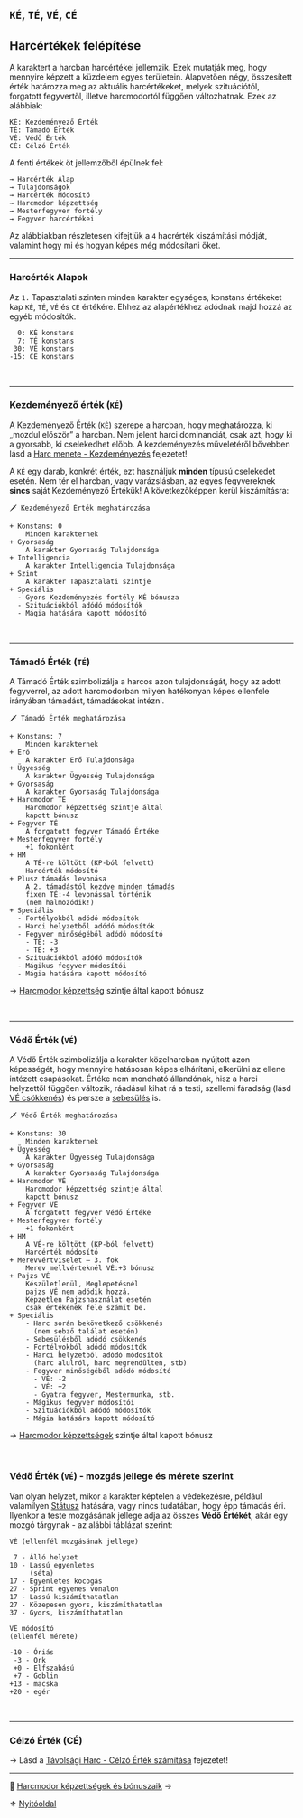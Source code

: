 ## `KÉ`, `TÉ`, `VÉ`, `CÉ`

## Harcértékek felépítése

A karaktert a harcban harcértékei jellemzik. Ezek mutatják meg, hogy mennyire képzett a küzdelem egyes területein. Alapvetően négy, összesített érték határozza meg az aktuális harcértékeket, melyek szituációtól, forgatott fegyvertől, illetve harcmodortól függően változhatnak. Ezek az alábbiak:

```
KÉ: Kezdeményező Érték
TÉ: Támadó Érték
VÉ: Védő Érték
CÉ: Célzó Érték
```

A fenti értékek öt jellemzőből épülnek fel:

```
→ Harcérték Alap
→ Tulajdonságok
→ Harcérték Módosító
→ Harcmodor képzettség
→ Mesterfegyver fortély
→ Fegyver harcértékei
```

Az alábbiakban részletesen kifejtjük a `4` hacrérték kiszámítási módját, valamint hogy mi és hogyan képes még módosítani őket.

---
### Harcérték Alapok

Az `1.` Tapasztalati szinten minden karakter egységes, konstans értékeket kap `KÉ`, `TÉ`, `VÉ` és `CÉ` értékére. Ehhez az alapértékhez adódnak majd hozzá az egyéb módosítók.

```
  0: KÉ konstans
  7: TÉ konstans
 30: VÉ konstans
-15: CÉ konstans
```

<br />

---
### Kezdeményező érték (`KÉ`)

A Kezdeményező Érték (`KÉ`) szerepe a harcban, hogy meghatározza, ki „mozdul először” a harcban. Nem jelent harci dominanciát, csak azt, hogy ki a gyorsabb, ki cselekedhet előbb. A kezdeményezés műveletéről bővebben lásd a [Harc menete - Kezdeményezés](064_02_01_kezdemenyezes.md) fejezetet!

A `KÉ` egy darab, konkrét érték, ezt használjuk **minden** típusú cselekedet esetén. Nem tér el harcban, vagy varázslásban, az egyes fegyvereknek **sincs** saját Kezdeményező Értékük! A következőképpen kerül kiszámításra:

```
🗡️ Kezdeményező Érték meghatározása

+ Konstans: 0
    Minden karakternek
+ Gyorsaság
    A karakter Gyorsaság Tulajdonsága
+ Intelligencia
    A karakter Intelligencia Tulajdonsága
+ Szint
    A karakter Tapasztalati szintje
+ Speciális
  - Gyors Kezdeményezés fortély KÉ bónusza
  - Szituációkból adódó módosítók
  - Mágia hatására kapott módosító
```

<br />

---
### Támadó Érték (`TÉ`)

A Támadó Érték szimbolizálja a harcos azon tulajdonságát, hogy az adott fegyverrel, az adott harcmodorban milyen hatékonyan képes ellenfele irányában támadást, támadásokat intézni.

```
🗡️ Támadó Érték meghatározása

+ Konstans: 7
    Minden karakternek
+ Erő
    A karakter Erő Tulajdonsága
+ Ügyesség
    A karakter Ügyesség Tulajdonsága
+ Gyorsaság
    A karakter Gyorsaság Tulajdonsága
+ Harcmodor TÉ  
    Harcmodor képzettség szintje által
    kapott bónusz
+ Fegyver TÉ
    A forgatott fegyver Támadó Értéke
+ Mesterfegyver fortély
    +1 fokonként
+ HM
    A TÉ-re költött (KP-ból felvett)
    Harcérték módosító
+ Plusz támadás levonása
    A 2. támadástól kezdve minden támadás
    fixen TÉ:-4 levonással történik
    (nem halmozódik!)
+ Speciális
  - Fortélyokból adódó módosítók
  - Harci helyzetből adódó módosítók
  - Fegyver minőségéből adódó módosító
    - TÉ: -3
    - TÉ: +3
  - Szituációkból adódó módosítók
  - Mágikus fegyver módosítói  
  - Mágia hatására kapott módosító
```

→ [Harcmodor képzettség](062_02_harcmodor_kepzettsegek_es_bonuszaik.md) szintje által kapott bónusz

<br />

---
### Védő Érték (`VÉ`)

A Védő Érték szimbolizálja a karakter közelharcban nyújtott azon képességét, hogy mennyire hatásosan képes elhárítani, elkerülni az ellene intézett csapásokat. Értéke nem mondható állandónak, hisz a harci helyzettől függően változik, ráadásul kihat rá a testi, szellemi fáradság (lásd [VÉ csökkenés](064_02_03_vedo_ertek_csokkentese.md)) és persze a [sebesülés](061_03_sebesules.md) is.

```
🗡️ Védő Érték meghatározása

+ Konstans: 30
    Minden karakternek
+ Ügyesség
    A karakter Ügyesség Tulajdonsága
+ Gyorsaság
    A karakter Gyorsaság Tulajdonsága
+ Harcmodor VÉ
    Harcmodor képzettség szintje által
    kapott bónusz
+ Fegyver VÉ
    A forgatott fegyver Védő Értéke
+ Mesterfegyver fortély
    +1 fokonként
+ HM
    A VÉ-re költött (KP-ból felvett)
    Harcérték módosító
+ Merevvértviselet – 3. fok
    Merev mellvérteknél VÉ:+3 bónusz
+ Pajzs VÉ
    Készületlenül, Meglepetésnél
    pajzs VÉ nem adódik hozzá.
    Képzetlen Pajzshasználat esetén
    csak értékének fele számít be.
+ Speciális
    - Harc során bekövetkező csökkenés
      (nem sebző találat esetén)
    - Sebesülésből adódó csökkenés
    - Fortélyokból adódó módosítók
    - Harci helyzetből adódó módosítók
      (harc alulról, harc megrendülten, stb)
    - Fegyver minőségéből adódó módosító
      - VÉ: -2
      - VÉ: +2
      - Gyatra fegyver, Mestermunka, stb.
    - Mágikus fegyver módosítói
    - Szituációkból adódó módosítók
    - Mágia hatására kapott módosító
```

→ [Harcmodor képzettségek](062_02_harcmodor_kepzettsegek_es_bonuszaik.md) szintje által kapott bónusz

<br />

### Védő Érték (`VÉ`) - mozgás jellege és mérete szerint

Van olyan helyzet, mikor a karakter képtelen a védekezésre, például valamilyen [Státusz](082_statuszok.md) hatására, vagy nincs tudatában, hogy épp támadás éri. Ilyenkor a teste mozgásának jellege adja az összes **Védő Értékét**, akár egy mozgó tárgynak - az alábbi táblázat szerint:

```
VÉ (ellenfél mozgásának jellege)

 7 - Álló helyzet
10 - Lassú egyenletes
     (séta)
17 - Egyenletes kocogás
27 - Sprint egyenes vonalon
17 - Lassú kiszámíthatatlan
27 - Közepesen gyors, kiszámíthatatlan
37 - Gyors, kiszámíthatatlan
```

```
VÉ módosító
(ellenfél mérete)

-10 - Óriás
 -3 - Ork
 +0 - Elfszabású
 +7 - Goblin
+13 - macska
+20 - egér
```

<br />

---
### Célzó Érték (CÉ)

→ Lásd a [Távolsági Harc - Célzó Érték számítása](071_tavharc_ce.md) fejezetet!

---

🔗 [Harcmodor képzettségek és bónuszaik](062_02_harcmodor_kepzettsegek_es_bonuszaik.md) →

⚜️ [Nyitóoldal](start.md#6-harcrendszer-%EF%B8%8F)
